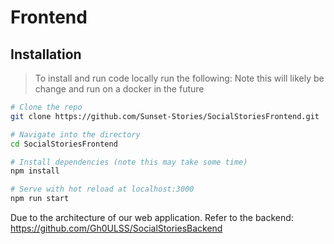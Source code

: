 # Frontend

## Installation

> To install and run code locally run the following:
> Note this will likely be change and run on a docker in the future

```bash
# Clone the repo
git clone https://github.com/Sunset-Stories/SocialStoriesFrontend.git

# Navigate into the directory
cd SocialStoriesFrontend

# Install dependencies (note this may take some time)
npm install

# Serve with hot reload at localhost:3000
npm run start
```
Due to the architecture of our web application. Refer to the backend: https://github.com/Gh0ULSS/SocialStoriesBackend
